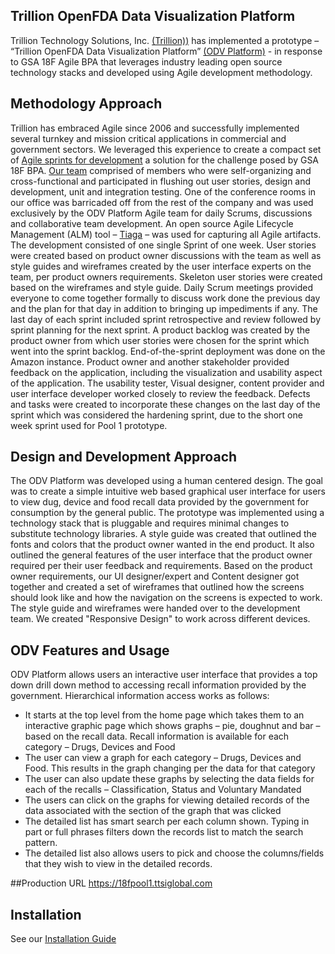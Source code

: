 ## Trillion OpenFDA Data Visualization Platform

Trillion Technology Solutions, Inc. [(Trillion))](http://www.ttsiglobal.com) has implemented a prototype – “Trillion OpenFDA Data Visualization Platform” [(ODV Platform)](https://18fpool1.ttsiglobal.com) - in response to GSA 18F Agile BPA that leverages industry leading open source technology stacks and developed using Agile development methodology.

## Methodology Approach
Trillion has embraced Agile since 2006 and successfully implemented several turnkey and mission critical applications in commercial and government sectors. We leveraged this experience to create a compact set of [Agile sprints for development](https://github.com/trillion1-repos/18fpool1/blob/master/doc/DesignPoolEvidenceForQuestion2.jpg) a solution for the challenge posed by GSA 18F BPA. [Our team](https://github.com/trillion1-repos/18fpool1/blob/master/doc/WorkingSessions.pdf) comprised of members who were self-organizing and cross-functional and participated in flushing out user stories, design and development, unit and integration testing. One of the conference rooms in our office was barricaded off from the rest of the company and was used exclusively by the ODV Platform Agile team for daily Scrums, discussions and collaborative team development.  An open source Agile Lifecycle Management (ALM) tool – [Tiaga](https://github.com/trillion1-repos/18fpool1/blob/master/doc/Pool1DesignTeamBacklogIssues.pdf) – was used for capturing all Agile artifacts.
The development consisted of one single Sprint of one week.  User stories were created based on product owner discussions with the team as well as style guides and wireframes created by the user interface experts on the team, per product owners requirements.  Skeleton user stories were created based on the wireframes and style guide. Daily Scrum meetings provided everyone to come together formally to discuss work done the previous day and the plan for that day in addition to bringing up impediments if any. The last day of each sprint included sprint retrospective and review followed by sprint planning for the next sprint. A product backlog was created by the product owner from which user stories were chosen for the sprint which went into the sprint backlog. 
End-of-the-sprint deployment was done on the Amazon instance.  Product owner and another stakeholder provided feedback on the application, including the visualization and usability aspect of the application.  The usability tester, Visual designer, content provider and user interface developer worked closely to review the feedback.  Defects and tasks were created to incorporate these changes on the last day of the sprint which was considered the hardening sprint, due to the short one week sprint used for Pool 1 prototype.  

## Design and Development Approach
The ODV Platform was developed using a human centered design.  The goal was to create a simple intuitive web based graphical user interface for users to view dug, device and food recall data provided by the government for consumption by the general public.  The prototype was implemented using a technology stack that is pluggable and requires minimal changes to substitute technology libraries.  A style guide was created that outlined the fonts and colors that the product owner wanted in the end product.  It also outlined the general features of the user interface that the product owner required per their user feedback and requirements.  Based on the product owner requirements, our UI designer/expert and Content designer got together and created a set of wireframes that outlined how the screens should look like and how the navigation on the screens is expected to work.  The style guide and wireframes were handed over to the development team. We created "Responsive Design" to work across different devices.   

## ODV Features and Usage
ODV Platform allows users an interactive user interface that provides a top down drill down method to accessing recall information provided by the government. Hierarchical information access works as follows:
 *	It starts at the top level from the home page which takes them to an interactive graphic page which shows graphs – pie, doughnut and bar – based on the recall data.  Recall information is available for each category – Drugs, Devices and Food
* The user can view a graph for each category – Drugs, Devices and Food.  This results in the graph changing per the data for that category
*	The user can also update these graphs by selecting the data fields for each of the recalls – Classification, Status and Voluntary Mandated
*	The users can click on the graphs for viewing detailed records of the data associated with the section of the graph that was clicked
*	The detailed list has smart search per each column shown.  Typing in part or full phrases filters down the records list to match the search pattern.
*	The detailed list also allows users to pick and choose the columns/fields that they wish to view in the detailed records.

##Production URL
https://18fpool1.ttsiglobal.com

## Installation
See our [Installation Guide](INSTALL.md)

